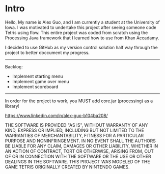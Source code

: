 # Intro
Hello, My name is Alex Guo, and I am currently a student at the University of Iowa. I was motivated to undertake this project after seeing someone code Tetris 
using flow. This entire project was coded from scratch using the Processing Java framework that I learned how to use from Khan Accadamy. 

I decided to use GitHub as my version control solution half way through the project to better doccument
my progress. 

-----------------------------------------------------------------------------------------------------------------------------------------------------------
Backlog:
- Implement starting menu
- Implement game over menu
- Implement scoreboard

-----------------------------------------------------------------------------------------------------------------------------------------------------------
In order for the project to work, you MUST add core.jar (processing) as a library!

https://www.linkedin.com/in/alex-guo-b104ba208/

THE SOFTWARE IS PROVIDED "AS IS", WITHOUT WARRANTY OF ANY KIND, EXPRESS OR IMPLIED, INCLUDING BUT NOT LIMITED TO THE WARRANTIES OF MERCHANTABILITY, FITNESS FOR A PARTICULAR PURPOSE AND NONINFRINGEMENT. IN NO EVENT SHALL THE AUTHORS BE LIABLE FOR ANY CLAIM, DAMAGES OR OTHER LIABILITY, WHETHER IN AN ACTION OF CONTRACT, TORT OR OTHERWISE, ARISING FROM, OUT OF OR IN CONNECTION WITH THE SOFTWARE OR THE USE OR OTHER DEALINGS IN THE SOFTWARE. THIS PROJECT WAS MODELED OF THE GAME TETRIS ORIGINALLY CREATED BY NINTENDO GAMES.
